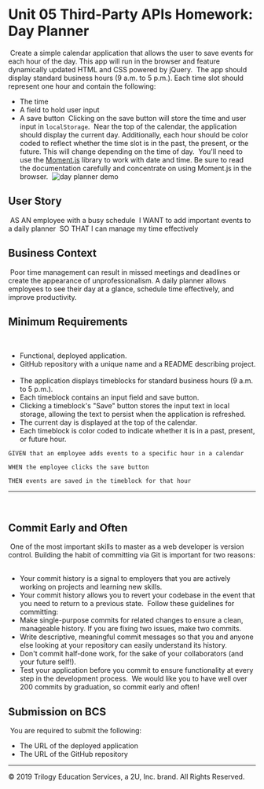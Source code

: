 # Unit 05 Third-Party APIs Homework: Day Planner
​
Create a simple calendar application that allows the user to save events for each hour of the day. This app will run in the browser and feature dynamically updated HTML and CSS powered by jQuery.
​
The app should display standard business hours (9 a.m. to 5 p.m.). Each time slot should represent one hour and contain the following:
​
* The time
​
* A field to hold user input
​
* A save button
​
Clicking on the save button will store the time and user input in `localStorage`.
​
Near the top of the calendar, the application should display the current day. Additionally, each hour should be color coded to reflect whether the time slot is in the past, the present, or the future. This will change depending on the time of day.
​
You'll need to use the [Moment.js](https://momentjs.com/) library to work with date and time. Be sure to read the documentation carefully and concentrate on using Moment.js in the browser.
​
![day planner demo](./Assets/05-Third-Party-APIs-homework-demo.gif)
​
## User Story
​
AS AN employee with a busy schedule
​
I WANT to add important events to a daily planner
​
SO THAT I can manage my time effectively 
​
## Business Context
​
Poor time management can result in missed meetings and deadlines or create the appearance of unprofessionalism. A daily planner allows employees to see their day at a glance, schedule time effectively, and improve productivity. 
​
## Minimum Requirements
​
* Functional, deployed application.
​
* GitHub repository with a unique name and a README describing project.
​
* The application displays timeblocks for standard business hours (9 a.m. to 5 p.m.).
​
* Each timeblock contains an input field and save button.
​
* Clicking a timeblock's "Save" button stores the input text in local storage, allowing the text to persist when the application is refreshed.
​
* The current day is displayed at the top of the calendar.
​
* Each timeblock is color coded to indicate whether it is in a past, present, or future hour.
​
```
GIVEN that an employee adds events to a specific hour in a calendar
​
WHEN the employee clicks the save button
​
THEN events are saved in the timeblock for that hour
```
- - -
​
## Commit Early and Often
​
One of the most important skills to master as a web developer is version control. Building the habit of committing via Git is important for two reasons:
​
* Your commit history is a signal to employers that you are actively working on projects and learning new skills.
​
* Your commit history allows you to revert your codebase in the event that you need to return to a previous state.
​
Follow these guidelines for committing:
​
* Make single-purpose commits for related changes to ensure a clean, manageable history. If you are fixing two issues, make two commits.
​
* Write descriptive, meaningful commit messages so that you and anyone else looking at your repository can easily understand its history.
​
* Don't commit half-done work, for the sake of your collaborators (and your future self!).
​
* Test your application before you commit to ensure functionality at every step in the development process.
​
We would like you to have well over 200 commits by graduation, so commit early and often!
​
## Submission on BCS
​
You are required to submit the following:
​
* The URL of the deployed application
​
* The URL of the GitHub repository
​
- - -
© 2019 Trilogy Education Services, a 2U, Inc. brand. All Rights Reserved.